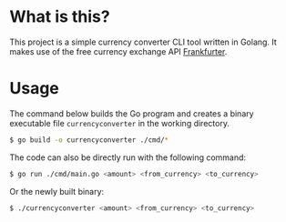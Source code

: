 # What is this?

This project is a simple currency converter CLI tool written in Golang. It makes use of the free currency exchange API [Frankfurter](https://frankfurter.app).


# Usage

The command below builds the Go program and creates a binary executable file `currencyconverter` in the working directory.

```bash
$ go build -o currencyconverter ./cmd/*
```

The code can also be directly run with the following command:
```bash
$ go run ./cmd/main.go <amount> <from_currency> <to_currency>
```
Or the newly built binary:
```bash
$ ./currencyconverter <amount> <from_currency> <to_currency>
```
